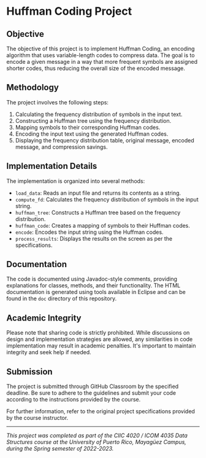 # Huffman Coding Project

## Objective

The objective of this project is to implement Huffman Coding, an encoding algorithm that uses variable-length codes to compress data. The goal is to encode a given message in a way that more frequent symbols are assigned shorter codes, thus reducing the overall size of the encoded message.

## Methodology

The project involves the following steps:
1. Calculating the frequency distribution of symbols in the input text.
2. Constructing a Huffman tree using the frequency distribution.
3. Mapping symbols to their corresponding Huffman codes.
4. Encoding the input text using the generated Huffman codes.
5. Displaying the frequency distribution table, original message, encoded message, and compression savings.

## Implementation Details

The implementation is organized into several methods:
- `load_data`: Reads an input file and returns its contents as a string.
- `compute_fd`: Calculates the frequency distribution of symbols in the input string.
- `huffman_tree`: Constructs a Huffman tree based on the frequency distribution.
- `huffman_code`: Creates a mapping of symbols to their Huffman codes.
- `encode`: Encodes the input string using the Huffman codes.
- `process_results`: Displays the results on the screen as per the specifications.

## Documentation

The code is documented using Javadoc-style comments, providing explanations for classes, methods, and their functionality. The HTML documentation is generated using tools available in Eclipse and can be found in the `doc` directory of this repository.

## Academic Integrity

Please note that sharing code is strictly prohibited. While discussions on design and implementation strategies are allowed, any similarities in code implementation may result in academic penalties. It's important to maintain integrity and seek help if needed.

## Submission

The project is submitted through GitHub Classroom by the specified deadline. Be sure to adhere to the guidelines and submit your code according to the instructions provided by the course.

For further information, refer to the original project specifications provided by the course instructor.

---
*This project was completed as part of the CIIC 4020 / ICOM 4035 Data Structures course at the University of Puerto Rico, Mayagüez Campus, during the Spring semester of 2022-2023.*
